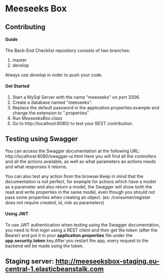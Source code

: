# Meeseeks Box

## Contributing

#### Guide

The Back-End Checklist repository consists of two branches:

1. master
2. develop

Always use *develop* in order to push your code.

#### Get Started

1.  Start a MySql Server with the name "meeseeks" on port 3306.
2.  Create a database named "meeseeks".
3.  Replace the default password in the application.properties.example and change the extension to ".properties"
4.  Run *MeeseeksBox.class*
5.  Go to http://localhost:8080/ to test your REST contribution.

## Testing using Swagger

You can access the Swagger documentation at the following URL: http://localhost:8080/swagger-ui.html
Here you will find all the controllers and all the actions available, as well as what parameters an actions needs and what responses it returns.

You can also test any action from the browser.Keep in mind that the documentation is not perfect, for example for actions which have a model as a parameter and also return a model, the Swagger will show both the read and write properties in the same model, even though you should not pass some properties when creating an object. (ex: /consumer/register does not require *created*, *id*, *role* as parameters)

#### Using JWT

To use JWT authentication when testing using the Swagger documentation, you need to first login using a REST client and then get the token (after the Bearer) and put it in your **application.properties** file under the **app.security.token** key.After you restart the app, every request to the backend will be made using the token.

## Staging server: http://meeseeksbox-staging.eu-central-1.elasticbeanstalk.com 
